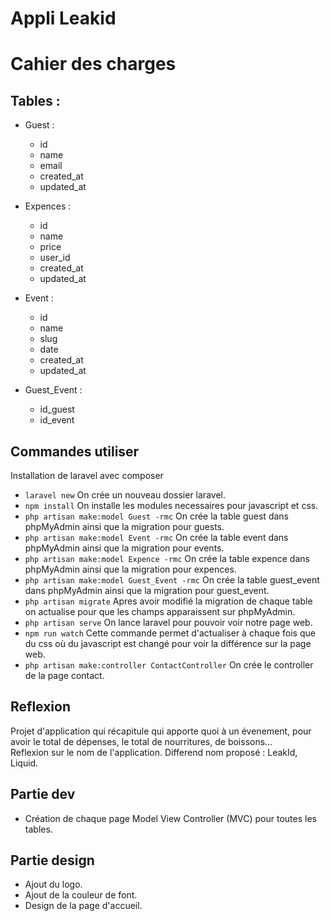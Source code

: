 # Appli Leakid

# Cahier des charges 

## Tables :
* Guest :  
    * id  
    * name  
    * email
    * created_at  
    * updated_at  

* Expences :  
    * id  
    * name  
    * price  
    * user_id  
    * created_at  
    * updated_at  

* Event :  
    * id  
    * name  
    * slug
    * date  
    * created_at  
    * updated_at  

* Guest_Event :   
    * id_guest  
    * id_event  

## Commandes utiliser 
Installation de laravel avec composer
* `laravel new` On crée un nouveau dossier laravel.
* `npm install` On installe les modules necessaires pour javascript et css.
* `php artisan make:model Guest -rmc` On crée la table guest dans phpMyAdmin ainsi que la migration pour guests.
* `php artisan make:model Event -rmc` On crée la table event dans phpMyAdmin ainsi que la migration pour events.
* `php artisan make:model Expence -rmc` On crée la table expence dans phpMyAdmin ainsi que la migration pour expences.
* `php artisan make:model Guest_Event -rmc` On crée la table guest_event dans phpMyAdmin ainsi que la migration pour guest_event.
* `php artisan migrate` Apres avoir modifié la migration de chaque table on actualise pour que les champs apparaissent sur phpMyAdmin.
* `php artisan serve` On lance laravel pour pouvoir voir notre page web.
* `npm run watch` Cette commande permet d'actualiser à chaque fois que du css où du javascript est changé pour voir la différence sur la page web.
* `php artisan make:controller ContactController` On crée le controller de la page contact.

## Reflexion  
Projet d'application qui récapitule qui apporte quoi à un évenement, pour avoir le total de dépenses, le total de nourritures, de boissons...  
Reflexion sur le nom de l'application.
Differend nom proposé : LeakId, Liquid.  
 

## Partie dev

* Création de chaque page Model View Controller (MVC) pour toutes les tables.


## Partie design 

* Ajout du logo. 
* Ajout de la couleur de font.
* Design de la page d'accueil.